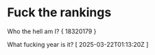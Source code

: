 # Fuck the rankings

Who the hell am I?
{ 18320179 }

What fucking year is it?
[ 2025-03-22T01:13:20Z ]

